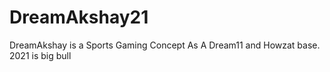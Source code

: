 # DreamAkshay21
DreamAkshay is a Sports Gaming Concept As A Dream11 and Howzat base. 2021 is big bull
